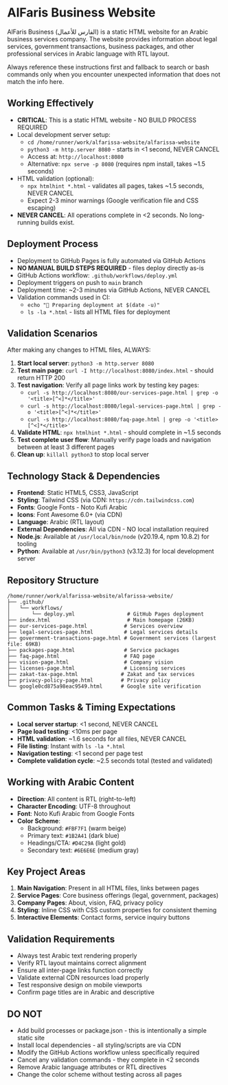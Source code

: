 # AlFaris Business Website
AlFaris Business (الفارس للأعمال) is a static HTML website for an Arabic business services company. The website provides information about legal services, government transactions, business packages, and other professional services in Arabic language with RTL layout.

Always reference these instructions first and fallback to search or bash commands only when you encounter unexpected information that does not match the info here.

## Working Effectively
- **CRITICAL**: This is a static HTML website - NO BUILD PROCESS REQUIRED
- Local development server setup:
  - `cd /home/runner/work/alfarissa-website/alfarissa-website`
  - `python3 -m http.server 8080` - starts in <1 second, NEVER CANCEL
  - Access at: `http://localhost:8080`
  - Alternative: `npx serve -p 8080` (requires npm install, takes ~1.5 seconds)
- HTML validation (optional):
  - `npx htmlhint *.html` - validates all pages, takes ~1.5 seconds, NEVER CANCEL
  - Expect 2-3 minor warnings (Google verification file and CSS escaping)
- **NEVER CANCEL**: All operations complete in <2 seconds. No long-running builds exist.

## Deployment Process
- Deployment to GitHub Pages is fully automated via GitHub Actions
- **NO MANUAL BUILD STEPS REQUIRED** - files deploy directly as-is
- GitHub Actions workflow: `.github/workflows/deploy.yml`
- Deployment triggers on push to `main` branch
- Deployment time: ~2-3 minutes via GitHub Actions, NEVER CANCEL
- Validation commands used in CI:
  - `echo "🚀 Preparing deployment at $(date -u)"`
  - `ls -la *.html` - lists all HTML files for deployment

## Validation Scenarios
After making any changes to HTML files, ALWAYS:
1. **Start local server**: `python3 -m http.server 8080`
2. **Test main page**: `curl -I http://localhost:8080/index.html` - should return HTTP 200
3. **Test navigation**: Verify all page links work by testing key pages:
   - `curl -s http://localhost:8080/our-services-page.html | grep -o '<title>[^<]*</title>'`
   - `curl -s http://localhost:8080/legal-services-page.html | grep -o '<title>[^<]*</title>'`
   - `curl -s http://localhost:8080/faq-page.html | grep -o '<title>[^<]*</title>'`
4. **Validate HTML**: `npx htmlhint *.html` - should complete in ~1.5 seconds
5. **Test complete user flow**: Manually verify page loads and navigation between at least 3 different pages
6. **Clean up**: `killall python3` to stop local server

## Technology Stack & Dependencies
- **Frontend**: Static HTML5, CSS3, JavaScript
- **Styling**: Tailwind CSS (via CDN: `https://cdn.tailwindcss.com`)
- **Fonts**: Google Fonts - Noto Kufi Arabic
- **Icons**: Font Awesome 6.0+ (via CDN)
- **Language**: Arabic (RTL layout)
- **External Dependencies**: All via CDN - NO local installation required
- **Node.js**: Available at `/usr/local/bin/node` (v20.19.4, npm 10.8.2) for tooling
- **Python**: Available at `/usr/bin/python3` (v3.12.3) for local development server

## Repository Structure
```
/home/runner/work/alfarissa-website/alfarissa-website/
├── .github/
│   └── workflows/
│       └── deploy.yml                 # GitHub Pages deployment
├── index.html                         # Main homepage (26KB)
├── our-services-page.html            # Services overview
├── legal-services-page.html          # Legal services details  
├── government-transactions-page.html # Government services (largest file: 69KB)
├── packages-page.html                # Service packages
├── faq-page.html                     # FAQ page
├── vision-page.html                  # Company vision
├── licenses-page.html                # Licensing services
├── zakat-tax-page.html              # Zakat and tax services
├── privacy-policy-page.html         # Privacy policy
└── google0cd875a98eac9549.html      # Google site verification
```

## Common Tasks & Timing Expectations
- **Local server startup**: <1 second, NEVER CANCEL
- **Page load testing**: <10ms per page
- **HTML validation**: ~1.6 seconds for all files, NEVER CANCEL  
- **File listing**: Instant with `ls -la *.html`
- **Navigation testing**: <1 second per page test
- **Complete validation cycle**: ~2.5 seconds total (tested and validated)

## Working with Arabic Content
- **Direction**: All content is RTL (right-to-left)
- **Character Encoding**: UTF-8 throughout
- **Font**: Noto Kufi Arabic from Google Fonts
- **Color Scheme**: 
  - Background: `#FBF7F1` (warm beige)
  - Primary text: `#1B2A41` (dark blue)
  - Headings/CTA: `#D4C29A` (light gold)
  - Secondary text: `#6E6E6E` (medium gray)

## Key Project Areas
1. **Main Navigation**: Present in all HTML files, links between pages
2. **Service Pages**: Core business offerings (legal, government, packages)
3. **Company Pages**: About, vision, FAQ, privacy policy
4. **Styling**: Inline CSS with CSS custom properties for consistent theming
5. **Interactive Elements**: Contact forms, service inquiry buttons

## Validation Requirements
- Always test Arabic text rendering properly
- Verify RTL layout maintains correct alignment
- Ensure all inter-page links function correctly
- Validate external CDN resources load properly
- Test responsive design on mobile viewports
- Confirm page titles are in Arabic and descriptive

## DO NOT
- Add build processes or package.json - this is intentionally a simple static site
- Install local dependencies - all styling/scripts are via CDN
- Modify the GitHub Actions workflow unless specifically required
- Cancel any validation commands - they complete in <2 seconds
- Remove Arabic language attributes or RTL directives
- Change the color scheme without testing across all pages